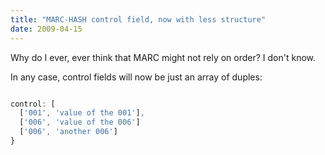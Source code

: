 ```yaml
---
title: "MARC-HASH control field, now with less structure"
date: 2009-04-15
---
```


Why do I ever, ever think that MARC might not rely on order? I don't know.

In any case, control fields will now be just an array of duples:


~~~javascript

control: [
  ['001', 'value of the 001'],
  ['006', 'value of the 006']
  ['006', 'another 006']
}

~~~
